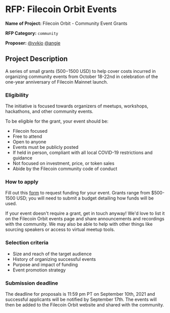 # RFP: Filecoin Orbit Events 

**Name of Project:** Filecoin Orbit - Community Event Grants


**RFP Category:** `community`

**Proposer:** [@vvkio](https://github.com/vvkio) [@angie](https://github.com/angiemaguire)

## Project Description

A series of small grants ($500-$1500 USD) to help cover costs incurred in organizing community events from October 18-22nd in celebration of the one-year anniversary of  Filecoin Mainnet launch.

### Eligibility

The initiative is focused towards organizers of meetups, workshops, hackathons, and other community events.

To be eligible for the grant, your event should be:
* Filecoin focused
* Free to attend
* Open to anyone
* Events must be publicly posted
* If held in person, compliant with all local COVID-19 restrictions and guidance
* Not focused on investment, price, or token sales
* Abide by the Filecoin community code of conduct

### How to apply
Fill out this [form](https://filecoin-community.typeform.com/to/B9XpG9ep) to request funding for your event. Grants range from $500-1500 USD; you will need to submit a budget detailing how funds will be used.

If your event doesn't require a grant, get in touch anyway! We'd love to list it on the Filecoin Orbit events page and share announcements and recordings with the community. We may also be able to help with other things like sourcing speakers or access to virtual meetup tools.

### Selection criteria
* Size and reach of the target audience
* History of organizing successful events
* Purpose and impact of funding
* Event promotion strategy

### Submission deadline

The deadline for proposals is 11:59 pm PT on  September 10th, 2021 and successful applicants will be notified by September 17th. The events will then be added to the Filecoin Orbit website and shared with the community.
